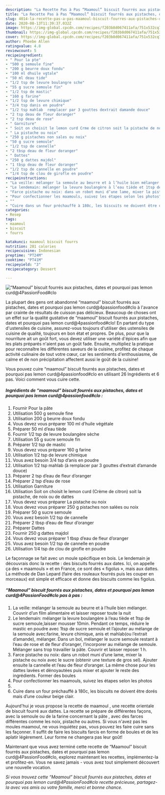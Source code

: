 ```yaml
---
description: "La Recette Pas à Pas “Maamoul” biscuit fourrés aux pistaches, dates et pourquoi pas lemon curd@4PassionFood#clo"
title: "La Recette Pas à Pas “Maamoul” biscuit fourrés aux pistaches, dates et pourquoi pas lemon curd@4PassionFood#clo"
slug: 4014-la-recette-pas-a-pas-maamoul-biscuit-fourres-aux-pistaches-dates-et-pourquoi-pas-lemon-curd4passionfoodclo
date: 2020-08-13T11:39:37.032Z
image: https://img-global.cpcdn.com/recipes/f203b8d067411afa/751x532cq70/maamoul-biscuit-fourres-aux-pistaches-dates-et-pourquoi-pas-lemon-curd4passionfoodclo-photo-principale-de-la-recette.jpg
thumbnail: https://img-global.cpcdn.com/recipes/f203b8d067411afa/751x532cq70/maamoul-biscuit-fourres-aux-pistaches-dates-et-pourquoi-pas-lemon-curd4passionfoodclo-photo-principale-de-la-recette.jpg
cover: https://img-global.cpcdn.com/recipes/f203b8d067411afa/751x532cq70/maamoul-biscuit-fourres-aux-pistaches-dates-et-pourquoi-pas-lemon-curd4passionfoodclo-photo-principale-de-la-recette.jpg
author: Phoebe Allen
ratingvalue: 4.8
reviewcount: 5
recipeingredient:
- " Pour la pte"
- "500 g semoule fine"
- "200 g beurre doux fondu"
- "100 ml dhuile vgtale"
- "50 ml deau tide"
- "1/2 tsp de levure boulangre sche"
- "55 g sucre semoule fin"
- "1/2 tsp de mastic"
- "160 g farine"
- "1/2 tsp de levure chimique"
- "3/4 tsp danis en poudre"
- "1/2 tsp mahlab  remplacer par 3 gouttes dextrait damande douce"
- "2 tsp deau de fleur doranger"
- "2 tsp deau de rose"
- " Garniture"
- " Soit on choisit le lemon curd Crme de citron soit la pistache de noix ou de dattes"
- " La pistache ou noix"
- "250 g pistaches non sales ou noix"
- "50 g sucre semoule"
- "1/2 tsp de cannelle"
- "2 tbsp deau de fleur doranger"
- " Dattes"
- "250 g dattes majdol"
- "1 tbsp deau de fleur doranger"
- "1/2 tsp de cannelle en poudre"
- "1/4 tsp de clou de girofle en poudre"
recipeinstructions:
- "La veille: mélanger la semoule au beurre et à l’huile bien mélanger. Couvrir d’un film alimentaire et laisser reposer toute la nuit"
- "Le lendemain: mélanger la levure boulangère à l’eau tiède et 1tsp de sucre semoule,laisser mousser 10min. Pendant ce temps, réduire le mastic en poudre avec 1tsp de sucre semoule et l’ajouter au mélange de la semoule avec:farine, levure chimique, anis et mahlab(ou l’extrait d’amande), mélanger. Dans un bol, mélanger le sucre semoule restant à l’eau de rose et de fleur d’oranger, l’incorporer au mélange de semoule. Mélanger sans trop travailler la pâte. Couvrir et laisser reposer 1 h."
- "Farce pistache ou noix: dans un robot muni d’une lame, mixer la pistache ou noix avec le sucre (obtenir une texture de gros sel). Ajouter ensuite la cannelle et l’eau de fleur d’oranger. La même chose pour les dattes lavées et dénoyautées puis mixer et ajouter le reste des ingrédients. Former des boules"
- "Pour confectionner les maamouls, suivez les étapes selon les photos"
- ""
- "Cuire dans un four préchauffé à 180c, les biscuits ne doivent être dorés mais d’une couleur beige clair."
categories:
- Resep
tags:
- maamoul
- biscuit
- fourrs

katakunci: maamoul biscuit fourrs 
nutrition: 281 calories
recipecuisine: Indonesian
preptime: "PT24M"
cooktime: "PT41M"
recipeyield: "3"
recipecategory: Dessert

---
```



![“Maamoul” biscuit fourrés aux pistaches, dates et pourquoi pas lemon curd@4PassionFood#clo](https://img-global.cpcdn.com/recipes/f203b8d067411afa/751x532cq70/maamoul-biscuit-fourres-aux-pistaches-dates-et-pourquoi-pas-lemon-curd4passionfoodclo-photo-principale-de-la-recette.jpg)

La plupart des gens ont abandonné “maamoul” biscuit fourrés aux pistaches, dates et pourquoi pas lemon curd@4passionfood#clo à l'avance par crainte de résultats de cuisson pas délicieux. Beaucoup de choses ont un effet sur la qualité gustative de “maamoul” biscuit fourrés aux pistaches, dates et pourquoi pas lemon curd@4passionfood#clo! En partant du type d'ustensiles de cuisine, assurez-vous toujours d'utiliser des ustensiles de cuisine de qualité, toujours en bon état et propres. De plus, pour que la nourriture ait un goût fort, vous devez utiliser une variété d'épices afin que les plats préparés n'aient pas un goût fade. Ensuite, multipliez la pratique pour reconnaître les différentes saveurs de la cuisine, profitez de chaque activité culinaire de tout votre cœur, car les sentiments d'enthousiasme, de calme et de non précipitation affectent aussi le goût de la cuisine!

<!--inarticleads1-->

Vous pouvez cuire “maamoul” biscuit fourrés aux pistaches, dates et pourquoi pas lemon curd@4passionfood#clo en utilisant 26 Ingrédients et 6 pas. Voici comment vous cuire cette.

##### Ingrédients de “maamoul” biscuit fourrés aux pistaches, dates et pourquoi pas lemon curd@4passionfood#clo :

1. Fournir  Pour la pâte
1. Utilisation 500 g semoule fine
1. Utilisation 200 g beurre doux fondu
1. Vous devez vous préparer 100 ml d’huile végétale
1. Préparer 50 ml d’eau tiède
1. Fournir 1/2 tsp de levure boulangère sèche
1. Utilisation 55 g sucre semoule fin
1. Préparer 1/2 tsp de mastic
1. Vous devez vous préparer 160 g farine
1. Utilisation 1/2 tsp de levure chimique
1. Vous avez besoin 3/4 tsp d’anis en poudre
1. Utilisation 1/2 tsp mahlab (à remplacer par 3 gouttes d’extrait d’amande douce)
1. Préparer 2 tsp d’eau de fleur d’oranger
1. Préparer 2 tsp d’eau de rose
1. Utilisation  Garniture
1. Utilisation  Soit on choisit le lemon curd (Crème de citron) soit la pistache, de noix ou de dattes
1. Vous devez vous préparer  La pistache ou noix
1. Vous devez vous préparer 250 g pistaches non salées ou noix
1. Préparer 50 g sucre semoule
1. Vous avez besoin 1/2 tsp de cannelle
1. Préparer 2 tbsp d’eau de fleur d’oranger
1. Préparer  Dattes
1. Fournir 250 g dattes majdol
1. Vous devez vous préparer 1 tbsp d’eau de fleur d’oranger
1. Vous avez besoin 1/2 tsp de cannelle en poudre
1. Utilisation 1/4 tsp de clou de girofle en poudre


Le façonnage se fait avec un moule spécifique en bois. Le lendemain je découvrais donc la recette : des biscuits fourrés aux dates. Ici, on appelle ça des « maamouls » et en France, ce sont des « figolus », mais aux dattes. La méthode de Dan Lepard (faire des rouleaux fourrés puis les couper en morceaux) est simple et efficace et donne des biscuits comme les figolus. 

<!--inarticleads2-->

##### “Maamoul” biscuit fourrés aux pistaches, dates et pourquoi pas lemon curd@4PassionFood#clo pas à pas :

1. La veille: mélanger la semoule au beurre et à l’huile bien mélanger. Couvrir d’un film alimentaire et laisser reposer toute la nuit
1. Le lendemain: mélanger la levure boulangère à l’eau tiède et 1tsp de sucre semoule,laisser mousser 10min. Pendant ce temps, réduire le mastic en poudre avec 1tsp de sucre semoule et l’ajouter au mélange de la semoule avec:farine, levure chimique, anis et mahlab(ou l’extrait d’amande), mélanger. Dans un bol, mélanger le sucre semoule restant à l’eau de rose et de fleur d’oranger, l’incorporer au mélange de semoule. Mélanger sans trop travailler la pâte. Couvrir et laisser reposer 1 h.
1. Farce pistache ou noix: dans un robot muni d’une lame, mixer la pistache ou noix avec le sucre (obtenir une texture de gros sel). Ajouter ensuite la cannelle et l’eau de fleur d’oranger. La même chose pour les dattes lavées et dénoyautées puis mixer et ajouter le reste des ingrédients. Former des boules
1. Pour confectionner les maamouls, suivez les étapes selon les photos
1. 
1. Cuire dans un four préchauffé à 180c, les biscuits ne doivent être dorés mais d’une couleur beige clair.


Aujourd&#39;hui je vous propose la recette de maamoul , une recette orientale de biscuit fourré aux dattes. La recette se prépare de différentes façons, avec la semoule ou de la farine concernant la pâte , avec des farces différentes comme les noix, pistache ou autres. Si vous n&#39;avez pas les moules maamoul, ne vous inquiétez pas, vous pouvez les faire cuire sans les façonner. Il suffit de faire les biscuits farcis en forme de boules et de les aplatir légèrement. Leur forme ne changera pas leur goût! 

<!--inarticleads1-->

<p>
Maintenant que vous avez terminé cette recette de “Maamoul” biscuit fourrés aux pistaches, dates et pourquoi pas lemon curd@4PassionFood#clo, explorez maintenant les recettes, implémentez-la et profitez-en. Vous ne savez jamais - vous avez tout simplement découvert une nouvelle vocation.
</p>

<p>
<i>Si vous trouvez cette “Maamoul” biscuit fourrés aux pistaches, dates et pourquoi pas lemon curd@4PassionFood#clo recette précieuse, partagez-la avec vos amis ou votre famille, merci et bonne chance.</i>
</p>
